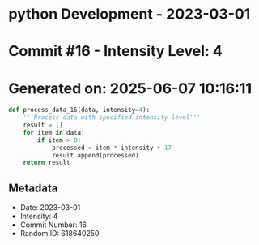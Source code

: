 ﻿# python Development - 2023-03-01
# Commit #16 - Intensity Level: 4
# Generated on: 2025-06-07 10:16:11
```python
def process_data_16(data, intensity=4):
    '''Process data with specified intensity level'''
    result = []
    for item in data:
        if item > 0:
            processed = item * intensity + 17
            result.append(processed)
    return result
```
## Metadata
- Date: 2023-03-01
- Intensity: 4
- Commit Number: 16
- Random ID: 618640250
